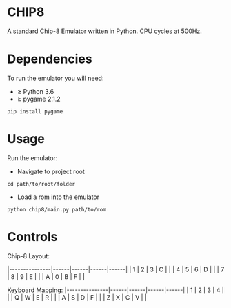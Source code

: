 # CHIP8
A standard Chip-8 Emulator written in Python. CPU cycles at 500Hz.

# Dependencies
To run the emulator you will need:
-  ≥ Python 3.6
-  ≥ pygame 2.1.2
```
pip install pygame
```

# Usage
Run the emulator:
-  Navigate to project root
```
cd path/to/root/folder
```
-  Load a rom into the emulator
```
python chip8/main.py path/to/rom
```

# Controls

Chip-8 Layout:

|---------------|------|------|------|------|
| 1             | 2    | 3    | C    |      |
| 4             | 5    | 6    | D    |      |
| 7             | 8    | 9    | E    |      |
| A             | 0    | B    | F    |      |

Keyboard Mapping:
|---------------|------|------|------|------|
| 1             | 2    | 3    | 4    |      |
| Q             | W    | E    | R    |      |
| A             | S    | D    | F    |      |
| Z             | X    | C    | V    |      |
